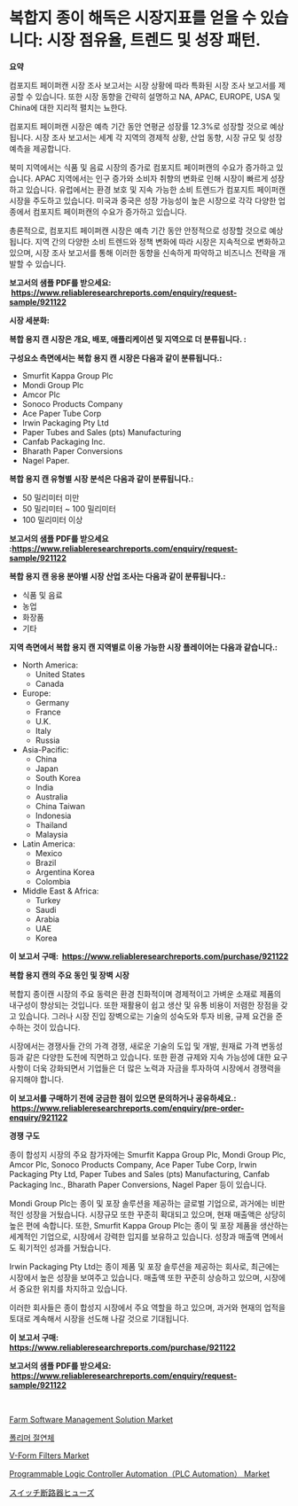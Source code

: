 <p><h1>복합지 종이 해독은 시장지표를 얻을 수 있습니다: 시장 점유율, 트렌드 및 성장 패턴.</h1></p><p><strong>요약</strong></p>
<p><p>컴포지트 페이퍼캔 시장 조사 보고서는 시장 상황에 따라 특화된 시장 조사 보고서를 제공할 수 있습니다. 또한 시장 동향을 간략히 설명하고 NA, APAC, EUROPE, USA 및 China에 대한 지리적 펼치는 뇨한다.</p><p>컴포지트 페이퍼캔 시장은 예측 기간 동안 연평균 성장률 12.3%로 성장할 것으로 예상됩니다. 시장 조사 보고서는 세계 각 지역의 경제적 상황, 산업 동향, 시장 규모 및 성장 예측을 제공합니다.</p><p>북미 지역에서는 식품 및 음료 시장의 증가로 컴포지트 페이퍼캔의 수요가 증가하고 있습니다. APAC 지역에서는 인구 증가와 소비자 취향의 변화로 인해 시장이 빠르게 성장하고 있습니다. 유럽에서는 환경 보호 및 지속 가능한 소비 트렌드가 컴포지트 페이퍼캔 시장을 주도하고 있습니다. 미국과 중국은 성장 가능성이 높은 시장으로 각각 다양한 업종에서 컴포지트 페이퍼캔의 수요가 증가하고 있습니다.</p><p>총론적으로, 컴포지트 페이퍼캔 시장은 예측 기간 동안 안정적으로 성장할 것으로 예상됩니다. 지역 간의 다양한 소비 트렌드와 정책 변화에 따라 시장은 지속적으로 변화하고 있으며, 시장 조사 보고서를 통해 이러한 동향을 신속하게 파악하고 비즈니스 전략을 개발할 수 있습니다.</p></p>
<p><strong>보고서의 샘플 PDF를 받으세요: &nbsp;<a href="https://www.reliableresearchreports.com/enquiry/request-sample/921122">https://www.reliableresearchreports.com/enquiry/request-sample/921122</a></strong></p>
<p><strong>시장 세분화:</strong></p>
<p><strong> 복합 용지 캔 시장은 개요, 배포, 애플리케이션 및 지역으로 더 분류됩니다. :</strong></p>
<p><strong>구성요소 측면에서는 복합 용지 캔 시장은 다음과 같이 분류됩니다.:</strong></p>
<p><ul><li>Smurfit Kappa Group Plc</li><li>Mondi Group Plc</li><li>Amcor Plc</li><li>Sonoco Products Company</li><li>Ace Paper Tube Corp</li><li>Irwin Packaging Pty Ltd</li><li>Paper Tubes and Sales (pts) Manufacturing</li><li>Canfab Packaging Inc.</li><li>Bharath Paper Conversions</li><li>Nagel Paper.</li></ul></p>
<p><strong> 복합 용지 캔 유형별 시장 분석은 다음과 같이 분류됩니다.:</strong></p>
<p><ul><li>50 밀리미터 미만</li><li>50 밀리미터 ~ 100 밀리미터</li><li>100 밀리미터 이상</li></ul></p>
<p><strong>보고서의 샘플 PDF를 받으세요 :<a href="https://www.reliableresearchreports.com/enquiry/request-sample/921122">https://www.reliableresearchreports.com/enquiry/request-sample/921122</a></strong></p>
<p><strong> 복합 용지 캔 응용 분야별 시장 산업 조사는 다음과 같이 분류됩니다.:</strong></p>
<p><ul><li>식품 및 음료</li><li>농업</li><li>화장품</li><li>기타</li></ul></p>
<p><strong>지역 측면에서 복합 용지 캔 지역별로 이용 가능한 시장 플레이어는 다음과 같습니다.:</strong></p>
<p><ul>
    <li>
        North America:
        <ul>
            <li>United States</li>
            <li>Canada</li>
        </ul>
    </li>
    <li>
        Europe:
        <ul>
            <li>Germany</li>
            <li>France</li>
            <li>U.K.</li>
            <li>Italy</li>
            <li>Russia</li>
        </ul>
    </li>
    <li>
        Asia-Pacific:
        <ul>
            <li>China</li>
            <li>Japan</li>
            <li>South Korea</li>
            <li>India</li>
            <li>Australia</li>
            <li>China Taiwan</li>
            <li>Indonesia</li>
            <li>Thailand</li>
            <li>Malaysia</li>
        </ul>
    </li>
    <li>
        Latin America:
        <ul>
            <li>Mexico</li>
            <li>Brazil</li>
            <li>Argentina Korea</li>
            <li>Colombia</li>
        </ul>
    </li>
    <li>
        Middle East & Africa:
        <ul>
            <li>Turkey</li>
            <li>Saudi</li>
            <li>Arabia</li>
            <li>UAE</li>
            <li>Korea</li>
        </ul>
    </li>
    </ul></p>
<p><strong>이 보고서 구매: &nbsp;<a href="https://www.reliableresearchreports.com/purchase/921122">https://www.reliableresearchreports.com/purchase/921122</a></strong></p>
<p><strong>복합 용지 캔의 주요 동인 및 장벽 시장</strong></p>
<p><p>복합지 종이캔 시장의 주요 동력은 환경 친화적이며 경제적이고 가벼운 소재로 제품의 내구성이 향상되는 것입니다. 또한 재활용이 쉽고 생산 및 유통 비용이 저렴한 장점을 갖고 있습니다. 그러나 시장 진입 장벽으로는 기술의 성숙도와 투자 비용, 규제 요건을 준수하는 것이 있습니다.</p><p>시장에서는 경쟁사들 간의 가격 경쟁, 새로운 기술의 도입 및 개발, 원재료 가격 변동성 등과 같은 다양한 도전에 직면하고 있습니다. 또한 환경 규제와 지속 가능성에 대한 요구사항이 더욱 강화되면서 기업들은 더 많은 노력과 자금을 투자하여 시장에서 경쟁력을 유지해야 합니다.</p></p>
<p><strong>이 보고서를 구매하기 전에 궁금한 점이 있으면 문의하거나 공유하세요.: &nbsp;<a href="https://www.reliableresearchreports.com/enquiry/pre-order-enquiry/921122">https://www.reliableresearchreports.com/enquiry/pre-order-enquiry/921122</a></strong></p>
<p><strong>경쟁 구도</strong></p>
<p><p>종이 합성지 시장의 주요 참가자에는 Smurfit Kappa Group Plc, Mondi Group Plc, Amcor Plc, Sonoco Products Company, Ace Paper Tube Corp, Irwin Packaging Pty Ltd, Paper Tubes and Sales (pts) Manufacturing, Canfab Packaging Inc., Bharath Paper Conversions, Nagel Paper 등이 있습니다. </p><p>Mondi Group Plc는 종이 및 포장 솔루션을 제공하는 글로벌 기업으로, 과거에는 비판적인 성장을 거뒀습니다. 시장규모 또한 꾸준히 확대되고 있으며, 현재 매출액은 상당히 높은 편에 속합니다. 또한, Smurfit Kappa Group Plc는 종이 및 포장 제품을 생산하는 세계적인 기업으로, 시장에서 강력한 입지를 보유하고 있습니다. 성장과 매출액 면에서도 획기적인 성과를 거뒀습니다.</p><p>Irwin Packaging Pty Ltd는 종이 제품 및 포장 솔루션을 제공하는 회사로, 최근에는 시장에서 높은 성장을 보여주고 있습니다. 매출액 또한 꾸준히 상승하고 있으며, 시장에서 중요한 위치를 차지하고 있습니다.</p><p>이러한 회사들은 종이 합성지 시장에서 주요 역할을 하고 있으며, 과거와 현재의 업적을 토대로 계속해서 시장을 선도해 나갈 것으로 기대됩니다.</p></p>
<p><strong>이 보고서 구매: &nbsp; <a href="https://www.reliableresearchreports.com/purchase/921122">https://www.reliableresearchreports.com/purchase/921122</a></strong></p>
<p><strong>보고서의 샘플 PDF를 받으세요: &nbsp;<a href="https://www.reliableresearchreports.com/enquiry/request-sample/921122">https://www.reliableresearchreports.com/enquiry/request-sample/921122</a></strong><strong></strong></p>
<p>&nbsp;</p>
<p><p><a href="https://issuu.com/reportprime-2/docs/farm-software-management-solution-market-size-2030">Farm Software Management Solution Market</a></p><p><a href="https://github.com/sougarounis/Market-Research-Report-List-2/blob/main/9253241182008.md">폴리머 절연체</a></p><p><a href="https://github.com/sonuprakash1/Market-Research-Report-List-1/blob/main/v-form-filters-market.md">V-Form Filters Market</a></p><p><a href="https://issuu.com/reportprime-2/docs/programmable-logic-controller-automationplc-automa">Programmable Logic Controller Automation（PLC Automation） Market</a></p><p><a href="https://github.com/mohamedbakry57/Market-Research-Report-List-2/blob/main/1810290182011.md">スイッチ断路器ヒューズ</a></p></p>